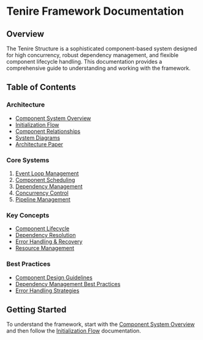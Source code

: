 # Tenire Framework Documentation

## Overview
The Tenire Structure is a sophisticated component-based system designed for high concurrency, robust dependency management, and flexible component lifecycle handling. This documentation provides a comprehensive guide to understanding and working with the framework.

## Table of Contents

### Architecture
- [Component System Overview](architecture/components/overview.md)
- [Initialization Flow](architecture/initialization/flow.md)
- [Component Relationships](architecture/relationships/overview.md)
- [System Diagrams](architecture/diagrams/README.md)
- [Architecture Paper](architecture/system_architecture_paper.md)

### Core Systems
1. [Event Loop Management](architecture/components/event_loop.md)
2. [Component Scheduling](architecture/components/scheduling.md)
3. [Dependency Management](architecture/components/dependencies.md)
4. [Concurrency Control](architecture/components/concurrency.md)
5. [Pipeline Management](architecture/components/pipelines.md)

### Key Concepts
- [Component Lifecycle](architecture/components/lifecycle.md)
- [Dependency Resolution](architecture/components/dependency_resolution.md)
- [Error Handling & Recovery](architecture/components/error_handling.md)
- [Resource Management](architecture/components/resource_management.md)

### Best Practices
- [Component Design Guidelines](architecture/components/design_guidelines.md)
- [Dependency Management Best Practices](architecture/components/dependency_best_practices.md)
- [Error Handling Strategies](architecture/components/error_strategies.md)

## Getting Started
To understand the framework, start with the [Component System Overview](architecture/components/overview.md) and then follow the [Initialization Flow](architecture/initialization/flow.md) documentation. 